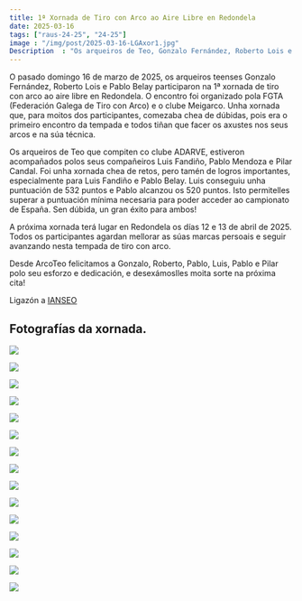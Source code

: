 ```yaml
---
title: 1ª Xornada de Tiro con Arco ao Aire Libre en Redondela
date: 2025-03-16
tags: ["raus-24-25", "24-25"]
image : "/img/post/2025-03-16-LGAxor1.jpg"  
Description  : "Os arqueiros de Teo, Gonzalo Fernández, Roberto Lois e Pablo Belay, participaron na 1ª xornada de tiro con arco ao aire libre en Redondela o 16 de marzo de 2025."
---
```




O pasado domingo 16 de marzo de 2025, os arqueiros teenses Gonzalo Fernández, Roberto Lois e Pablo Belay participaron na 1ª xornada de tiro con arco ao aire libre en Redondela. O encontro foi organizado  pola FGTA (Federación Galega de Tiro con Arco) e o clube Meigarco. Unha xornada que, para moitos dos participantes, comezaba chea de dúbidas, pois era o primeiro encontro da tempada e todos tiñan que facer os axustes nos seus arcos e na súa técnica.

Os arqueiros de Teo que compiten co clube ADARVE, estiveron acompañados polos seus compañeiros Luis Fandiño, Pablo Mendoza e Pilar Candal. Foi unha xornada chea de retos, pero tamén de logros importantes, especialmente para Luis Fandiño e Pablo Belay. Luis conseguiu unha puntuación de 532 puntos e Pablo alcanzou os 520 puntos. Isto permitelles superar a puntuación mínima necesaria para poder acceder ao campionato de España. Sen dúbida, un gran éxito para ambos!

A próxima xornada terá lugar en Redondela os días 12 e 13 de abril de 2025. Todos os participantes agardan mellorar as súas marcas persoais e seguir avanzando nesta tempada de tiro con arco.

Desde ArcoTeo felicitamos a Gonzalo, Roberto, Pablo, Luis, Pablo e Pilar polo seu esforzo e dedicación, e desexámoslles moita sorte na próxima cita!



Ligazón a [IANSEO](https://www.ianseo.net/Details.php?toId=21482)

## Fotografías da xornada.

![](../2025-03-16-LGA-xor1/01.jpg)

![](../2025-03-16-LGA-xor1/02_logo.jpg)

![](../2025-03-16-LGA-xor1/03_logo.jpg)

![](../2025-03-16-LGA-xor1/04_logo.jpg)

![](../2025-03-16-LGA-xor1/05_logo.jpg)

![](../2025-03-16-LGA-xor1/07_logo.jpg)

![](../2025-03-16-LGA-xor1/08_logo.jpg)

![](../2025-03-16-LGA-xor1/09_logo.jpg)


![](../2025-03-16-LGA-xor1/10_logo.jpg)

![](../2025-03-16-LGA-xor1/11_logo.jpg)

![](../2025-03-16-LGA-xor1/12_logo.jpg)


![](../2025-03-16-LGA-xor1/13_logo.jpg)

![](../2025-03-16-LGA-xor1/14_logo.jpg)

![](../2025-03-16-LGA-xor1/15_logo.jpg)

![](../2025-03-16-LGA-xor1/16_logo.jpg)


